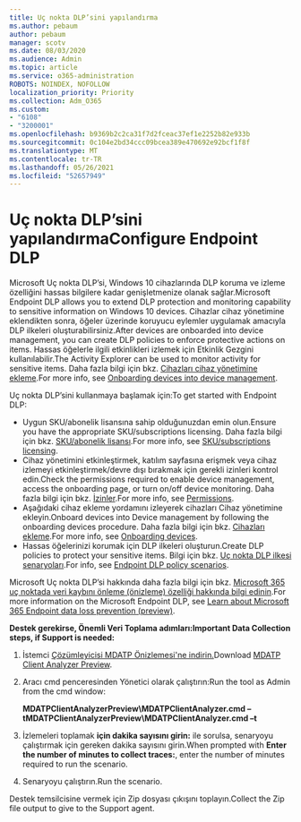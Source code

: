 ```yaml
---
title: Uç nokta DLP’sini yapılandırma
ms.author: pebaum
author: pebaum
manager: scotv
ms.date: 08/03/2020
ms.audience: Admin
ms.topic: article
ms.service: o365-administration
ROBOTS: NOINDEX, NOFOLLOW
localization_priority: Priority
ms.collection: Adm_O365
ms.custom:
- "6108"
- "3200001"
ms.openlocfilehash: b9369b2c2ca31f7d2fceac37ef1e2252b82e933b
ms.sourcegitcommit: 0c104e2bd34ccc09bcea389e470692e92bcf1f8f
ms.translationtype: MT
ms.contentlocale: tr-TR
ms.lasthandoff: 05/26/2021
ms.locfileid: "52657949"
---
```

# <a name="configure-endpoint-dlp"></a><span data-ttu-id="7b49b-102">Uç nokta DLP’sini yapılandırma</span><span class="sxs-lookup"><span data-stu-id="7b49b-102">Configure Endpoint DLP</span></span>

<span data-ttu-id="7b49b-103">Microsoft Uç nokta DLP’si, Windows 10 cihazlarında DLP koruma ve izleme özelliğini hassas bilgilere kadar genişletmenize olanak sağlar.</span><span class="sxs-lookup"><span data-stu-id="7b49b-103">Microsoft Endpoint DLP allows you to extend DLP protection and monitoring capability to sensitive information on Windows 10 devices.</span></span> <span data-ttu-id="7b49b-104">Cihazlar cihaz yönetimine eklendikten sonra, öğeler üzerinde koruyucu eylemler uygulamak amacıyla DLP ilkeleri oluşturabilirsiniz.</span><span class="sxs-lookup"><span data-stu-id="7b49b-104">After devices are onboarded into device management, you can create DLP policies to enforce protective actions on items.</span></span> <span data-ttu-id="7b49b-105">Hassas öğelerle ilgili etkinlikleri izlemek için Etkinlik Gezgini kullanılabilir.</span><span class="sxs-lookup"><span data-stu-id="7b49b-105">The Activity Explorer can be used to monitor activity for sensitive items.</span></span> <span data-ttu-id="7b49b-106">Daha fazla bilgi için bkz. [Cihazları cihaz yönetimine ekleme](/microsoft-365/compliance/endpoint-dlp-getting-started#onboarding-devices-into-device-management).</span><span class="sxs-lookup"><span data-stu-id="7b49b-106">For more info, see [Onboarding devices into device management](/microsoft-365/compliance/endpoint-dlp-getting-started#onboarding-devices-into-device-management).</span></span>  

<span data-ttu-id="7b49b-107">Uç nokta DLP’sini kullanmaya başlamak için:</span><span class="sxs-lookup"><span data-stu-id="7b49b-107">To get started with Endpoint DLP:</span></span>

- <span data-ttu-id="7b49b-108">Uygun SKU/abonelik lisansına sahip olduğunuzdan emin olun.</span><span class="sxs-lookup"><span data-stu-id="7b49b-108">Ensure you have the appropriate SKU/subscriptions licensing.</span></span> <span data-ttu-id="7b49b-109">Daha fazla bilgi için bkz. [SKU/abonelik lisansı](/microsoft-365/compliance/endpoint-dlp-getting-started#skusubscriptions-licensing).</span><span class="sxs-lookup"><span data-stu-id="7b49b-109">For more info, see [SKU/subscriptions licensing](/microsoft-365/compliance/endpoint-dlp-getting-started#skusubscriptions-licensing).</span></span>
- <span data-ttu-id="7b49b-110">Cihaz yönetimini etkinleştirmek, katılım sayfasına erişmek veya cihaz izlemeyi etkinleştirmek/devre dışı bırakmak için gerekli izinleri kontrol edin.</span><span class="sxs-lookup"><span data-stu-id="7b49b-110">Check the permissions required to enable device management, access the onboarding page, or turn on/off device monitoring.</span></span> <span data-ttu-id="7b49b-111">Daha fazla bilgi için bkz. [İzinler](/microsoft-365/compliance/endpoint-dlp-getting-started#permissions).</span><span class="sxs-lookup"><span data-stu-id="7b49b-111">For more info, see [Permissions](/microsoft-365/compliance/endpoint-dlp-getting-started#permissions).</span></span>
- <span data-ttu-id="7b49b-112">Aşağıdaki cihaz ekleme yordamını izleyerek cihazları Cihaz yönetimine ekleyin.</span><span class="sxs-lookup"><span data-stu-id="7b49b-112">Onboard devices into Device management by following the onboarding devices procedure.</span></span> <span data-ttu-id="7b49b-113">Daha fazla bilgi için bkz. [Cihazları ekleme](/microsoft-365/compliance/endpoint-dlp-getting-started#onboarding-devices).</span><span class="sxs-lookup"><span data-stu-id="7b49b-113">For more info, see [Onboarding devices](/microsoft-365/compliance/endpoint-dlp-getting-started#onboarding-devices).</span></span> 
- <span data-ttu-id="7b49b-114">Hassas öğelerinizi korumak için DLP ilkeleri oluşturun.</span><span class="sxs-lookup"><span data-stu-id="7b49b-114">Create DLP policies to protect your sensitive items.</span></span> <span data-ttu-id="7b49b-115">Bilgi için bkz. [Uç nokta DLP ilkesi senaryoları](/microsoft-365/compliance/endpoint-dlp-using?view=o365-worldwide#endpoint-dlp-policy-scenarios).</span><span class="sxs-lookup"><span data-stu-id="7b49b-115">For info, see [Endpoint DLP policy scenarios](/microsoft-365/compliance/endpoint-dlp-using?view=o365-worldwide#endpoint-dlp-policy-scenarios).</span></span>

<span data-ttu-id="7b49b-116">Microsoft Uç nokta DLP’si hakkında daha fazla bilgi için bkz. [Microsoft 365 uç noktada veri kaybını önleme (önizleme) özelliği hakkında bilgi edinin](/microsoft-365/compliance/endpoint-dlp-learn-about).</span><span class="sxs-lookup"><span data-stu-id="7b49b-116">For more information on the Microsoft Endpoint DLP, see [Learn about Microsoft 365 Endpoint data loss prevention (preview)](/microsoft-365/compliance/endpoint-dlp-learn-about).</span></span>

<span data-ttu-id="7b49b-117">**Destek gerekirse, Önemli Veri Toplama adımları:**</span><span class="sxs-lookup"><span data-stu-id="7b49b-117">**Important Data Collection steps, if Support is needed:**</span></span>

1. <span data-ttu-id="7b49b-118">İstemci [Çözümleyicisi MDATP Önizlemesi'ne indirin.](https://aka.ms/betamdatpanalyzer)</span><span class="sxs-lookup"><span data-stu-id="7b49b-118">Download [MDATP Client Analyzer Preview](https://aka.ms/betamdatpanalyzer).</span></span>
1. <span data-ttu-id="7b49b-119">Aracı cmd penceresinden Yönetici olarak çalıştırın:</span><span class="sxs-lookup"><span data-stu-id="7b49b-119">Run the tool as Admin from the cmd window:</span></span>

    <span data-ttu-id="7b49b-120">**MDATPClientAnalyzerPreview\MDATPClientAnalyzer.cmd –t**</span><span class="sxs-lookup"><span data-stu-id="7b49b-120">**MDATPClientAnalyzerPreview\MDATPClientAnalyzer.cmd –t**</span></span>

1. <span data-ttu-id="7b49b-121">İzlemeleri toplamak **için dakika sayısını girin:** ile sorulsa, senaryoyu çalıştırmak için gereken dakika sayısını girin.</span><span class="sxs-lookup"><span data-stu-id="7b49b-121">When prompted with **Enter the number of minutes to collect traces:**, enter the number of minutes required to run the scenario.</span></span>
1. <span data-ttu-id="7b49b-122">Senaryoyu çalıştırın.</span><span class="sxs-lookup"><span data-stu-id="7b49b-122">Run the scenario.</span></span>

<span data-ttu-id="7b49b-123">Destek temsilcisine vermek için Zip dosyası çıkışını toplayın.</span><span class="sxs-lookup"><span data-stu-id="7b49b-123">Collect the Zip file output to give to the Support agent.</span></span>
